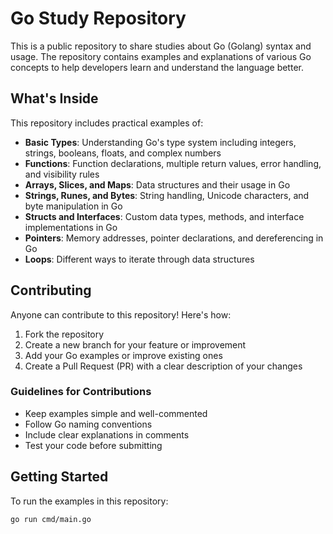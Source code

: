 # Go Study Repository

This is a public repository to share studies about Go (Golang) syntax and usage. The repository contains examples and explanations of various Go concepts to help developers learn and understand the language better.

## What's Inside

This repository includes practical examples of:

- **Basic Types**: Understanding Go's type system including integers, strings, booleans, floats, and complex numbers
- **Functions**: Function declarations, multiple return values, error handling, and visibility rules
- **Arrays, Slices, and Maps**: Data structures and their usage in Go
- **Strings, Runes, and Bytes**: String handling, Unicode characters, and byte manipulation in Go
- **Structs and Interfaces**: Custom data types, methods, and interface implementations in Go
- **Pointers**: Memory addresses, pointer declarations, and dereferencing in Go
- **Loops**: Different ways to iterate through data structures

## Contributing

Anyone can contribute to this repository! Here's how:

1. Fork the repository
2. Create a new branch for your feature or improvement
3. Add your Go examples or improve existing ones
4. Create a Pull Request (PR) with a clear description of your changes

### Guidelines for Contributions

- Keep examples simple and well-commented
- Follow Go naming conventions
- Include clear explanations in comments
- Test your code before submitting

## Getting Started

To run the examples in this repository:
```
go run cmd/main.go
```
